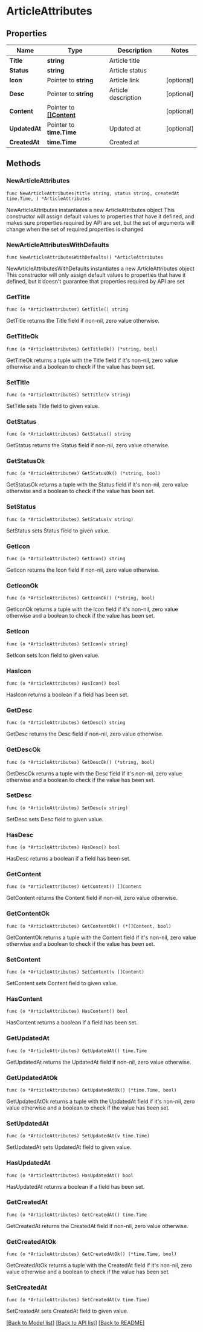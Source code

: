 # ArticleAttributes

## Properties

Name | Type | Description | Notes
------------ | ------------- | ------------- | -------------
**Title** | **string** | Article title | 
**Status** | **string** | Article status | 
**Icon** | Pointer to **string** | Article link | [optional] 
**Desc** | Pointer to **string** | Article description | [optional] 
**Content** | Pointer to [**[]Content**](Content.md) |  | [optional] 
**UpdatedAt** | Pointer to **time.Time** | Updated at | [optional] 
**CreatedAt** | **time.Time** | Created at | 

## Methods

### NewArticleAttributes

`func NewArticleAttributes(title string, status string, createdAt time.Time, ) *ArticleAttributes`

NewArticleAttributes instantiates a new ArticleAttributes object
This constructor will assign default values to properties that have it defined,
and makes sure properties required by API are set, but the set of arguments
will change when the set of required properties is changed

### NewArticleAttributesWithDefaults

`func NewArticleAttributesWithDefaults() *ArticleAttributes`

NewArticleAttributesWithDefaults instantiates a new ArticleAttributes object
This constructor will only assign default values to properties that have it defined,
but it doesn't guarantee that properties required by API are set

### GetTitle

`func (o *ArticleAttributes) GetTitle() string`

GetTitle returns the Title field if non-nil, zero value otherwise.

### GetTitleOk

`func (o *ArticleAttributes) GetTitleOk() (*string, bool)`

GetTitleOk returns a tuple with the Title field if it's non-nil, zero value otherwise
and a boolean to check if the value has been set.

### SetTitle

`func (o *ArticleAttributes) SetTitle(v string)`

SetTitle sets Title field to given value.


### GetStatus

`func (o *ArticleAttributes) GetStatus() string`

GetStatus returns the Status field if non-nil, zero value otherwise.

### GetStatusOk

`func (o *ArticleAttributes) GetStatusOk() (*string, bool)`

GetStatusOk returns a tuple with the Status field if it's non-nil, zero value otherwise
and a boolean to check if the value has been set.

### SetStatus

`func (o *ArticleAttributes) SetStatus(v string)`

SetStatus sets Status field to given value.


### GetIcon

`func (o *ArticleAttributes) GetIcon() string`

GetIcon returns the Icon field if non-nil, zero value otherwise.

### GetIconOk

`func (o *ArticleAttributes) GetIconOk() (*string, bool)`

GetIconOk returns a tuple with the Icon field if it's non-nil, zero value otherwise
and a boolean to check if the value has been set.

### SetIcon

`func (o *ArticleAttributes) SetIcon(v string)`

SetIcon sets Icon field to given value.

### HasIcon

`func (o *ArticleAttributes) HasIcon() bool`

HasIcon returns a boolean if a field has been set.

### GetDesc

`func (o *ArticleAttributes) GetDesc() string`

GetDesc returns the Desc field if non-nil, zero value otherwise.

### GetDescOk

`func (o *ArticleAttributes) GetDescOk() (*string, bool)`

GetDescOk returns a tuple with the Desc field if it's non-nil, zero value otherwise
and a boolean to check if the value has been set.

### SetDesc

`func (o *ArticleAttributes) SetDesc(v string)`

SetDesc sets Desc field to given value.

### HasDesc

`func (o *ArticleAttributes) HasDesc() bool`

HasDesc returns a boolean if a field has been set.

### GetContent

`func (o *ArticleAttributes) GetContent() []Content`

GetContent returns the Content field if non-nil, zero value otherwise.

### GetContentOk

`func (o *ArticleAttributes) GetContentOk() (*[]Content, bool)`

GetContentOk returns a tuple with the Content field if it's non-nil, zero value otherwise
and a boolean to check if the value has been set.

### SetContent

`func (o *ArticleAttributes) SetContent(v []Content)`

SetContent sets Content field to given value.

### HasContent

`func (o *ArticleAttributes) HasContent() bool`

HasContent returns a boolean if a field has been set.

### GetUpdatedAt

`func (o *ArticleAttributes) GetUpdatedAt() time.Time`

GetUpdatedAt returns the UpdatedAt field if non-nil, zero value otherwise.

### GetUpdatedAtOk

`func (o *ArticleAttributes) GetUpdatedAtOk() (*time.Time, bool)`

GetUpdatedAtOk returns a tuple with the UpdatedAt field if it's non-nil, zero value otherwise
and a boolean to check if the value has been set.

### SetUpdatedAt

`func (o *ArticleAttributes) SetUpdatedAt(v time.Time)`

SetUpdatedAt sets UpdatedAt field to given value.

### HasUpdatedAt

`func (o *ArticleAttributes) HasUpdatedAt() bool`

HasUpdatedAt returns a boolean if a field has been set.

### GetCreatedAt

`func (o *ArticleAttributes) GetCreatedAt() time.Time`

GetCreatedAt returns the CreatedAt field if non-nil, zero value otherwise.

### GetCreatedAtOk

`func (o *ArticleAttributes) GetCreatedAtOk() (*time.Time, bool)`

GetCreatedAtOk returns a tuple with the CreatedAt field if it's non-nil, zero value otherwise
and a boolean to check if the value has been set.

### SetCreatedAt

`func (o *ArticleAttributes) SetCreatedAt(v time.Time)`

SetCreatedAt sets CreatedAt field to given value.



[[Back to Model list]](../README.md#documentation-for-models) [[Back to API list]](../README.md#documentation-for-api-endpoints) [[Back to README]](../README.md)


